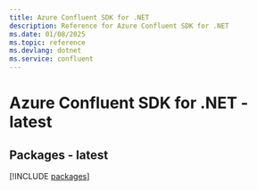 ```yaml
---
title: Azure Confluent SDK for .NET
description: Reference for Azure Confluent SDK for .NET
ms.date: 01/08/2025
ms.topic: reference
ms.devlang: dotnet
ms.service: confluent
---
```

# Azure Confluent SDK for .NET - latest
## Packages - latest
[!INCLUDE [packages](confluent-index.md)]